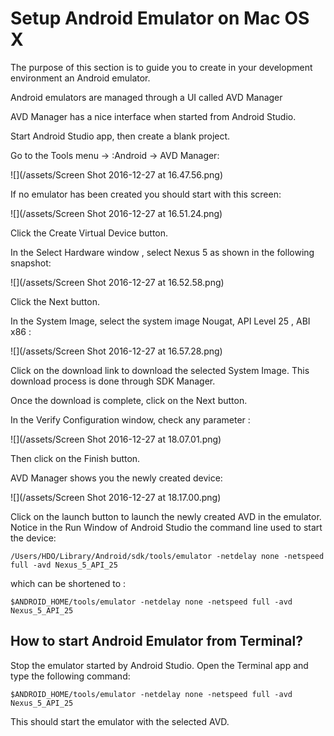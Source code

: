 # Setup Android Emulator on Mac OS X

The purpose of this section is to guide you to create in your development environment an Android emulator.

Android emulators are managed through a UI called AVD Manager

AVD Manager has a nice interface when started from Android Studio.

Start Android Studio app, then create a blank project.

Go to the Tools menu -&gt; :Android -&gt; AVD Manager:

![](/assets/Screen Shot 2016-12-27 at 16.47.56.png)

If no emulator has been created you should start with this screen:

![](/assets/Screen Shot 2016-12-27 at 16.51.24.png)

Click the Create Virtual Device button.

In the Select Hardware window , select Nexus 5 as shown in the following snapshot:

![](/assets/Screen Shot 2016-12-27 at 16.52.58.png)

Click the Next button.

In the System Image, select the system image Nougat, API Level 25 , ABI x86 :

![](/assets/Screen Shot 2016-12-27 at 16.57.28.png)

Click on the download link to download the selected System Image. This download process is done through SDK Manager.

Once the download is complete, click on the Next button.

In the Verify Configuration window, check any parameter :

![](/assets/Screen Shot 2016-12-27 at 18.07.01.png)

Then click on the Finish button.

AVD Manager shows you the newly created device:

![](/assets/Screen Shot 2016-12-27 at 18.17.00.png)

Click on the launch button to launch the newly created AVD in the emulator.  
Notice in the Run Window of Android Studio the command line used to start the device:

```
/Users/HDO/Library/Android/sdk/tools/emulator -netdelay none -netspeed full -avd Nexus_5_API_25
```

which can be shortened to :

```
$ANDROID_HOME/tools/emulator -netdelay none -netspeed full -avd Nexus_5_API_25
```

## How to start Android Emulator from Terminal?

Stop the emulator started by Android Studio. Open the Terminal app and type the following command:

```
$ANDROID_HOME/tools/emulator -netdelay none -netspeed full -avd Nexus_5_API_25
```

This should start the emulator with the selected AVD.

